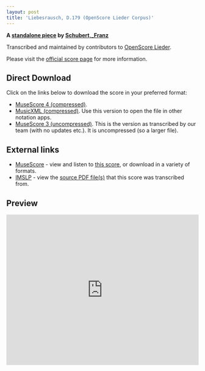 ```yaml
---
layout: post
title: 'Liebesrausch, D.179 (OpenScore Lieder Corpus)'
---
```


__A [standalone piece](https://fourscoreandmore.org/openscore/lieder/Schubert,_Franz/_/) by [Schubert,_Franz](https://fourscoreandmore.org/openscore/lieder/Schubert,_Franz)__

Transcribed and maintained by contributors to [OpenScore Lieder].

Please visit the [official score page] for more information.

[official score page]: https://musescore.com/openscore-lieder-corpus/scores/7071193
[OpenScore Lieder]: https://musescore.com/openscore-lieder-corpus

## Direct Download

Click on the links below to download the score in your preferred format:
- [MuseScore 4 (compressed)](https://fourscoreandmore.org/openscore/lieder/Schubert,_Franz/_/Liebesrausch,_D.179.mscz).
- [MusicXML (compressed)](https://fourscoreandmore.org/openscore/lieder/Schubert,_Franz/_/Liebesrausch,_D.179.mxl). Use this version to open the file in other notation apps.
- [MuseScore 3 (uncompressed)](https://raw.githubusercontent.com/OpenScore/Lieder/refs/heads/main/scores/Schubert,_Franz/_/Liebesrausch,_D.179/lc7071193.mscx). This is the version as transcribed by our team (with no updates etc.). It is uncompressed (so a larger file).

## External links

- [MuseScore] - view and listen to [this score][MuseScore], or download in a variety of formats.
- [IMSLP] - view the [source PDF file(s)][IMSLP] that this score was transcribed from.

[MuseScore]: https://musescore.com/score/7071193
[IMSLP]: https://imslp.org/wiki/Special:ReverseLookup/14336

## Preview

<iframe width="100%" height="394" src="https://musescore.com/openscore-lieder-corpus/scores/7071193/embed" frameborder="0" allowfullscreen allow="autoplay; fullscreen"></iframe>
